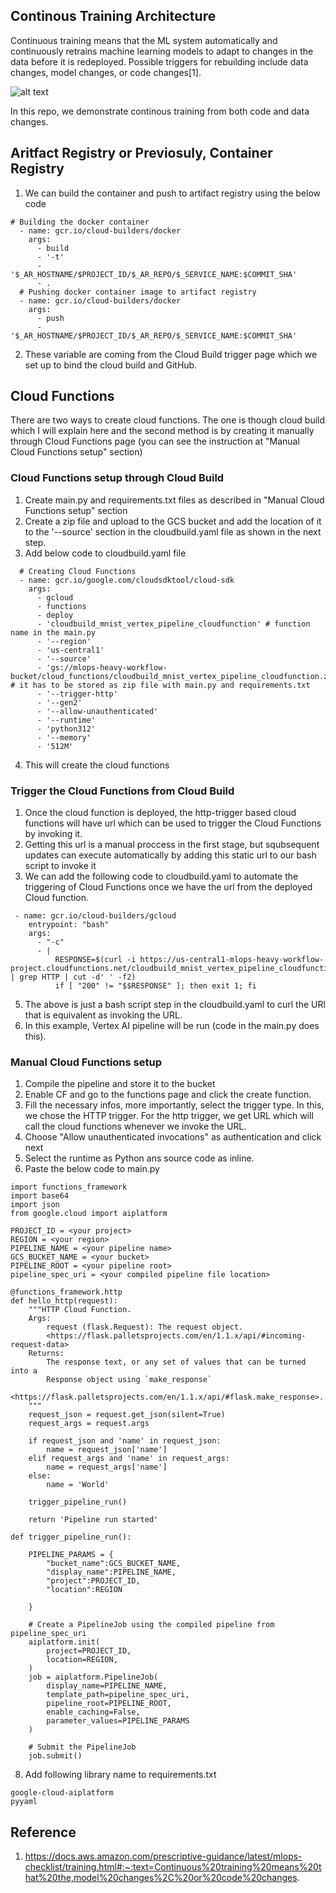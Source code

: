 ## Continous Training Architecture
Continuous training means that the ML system automatically and continuously retrains machine learning models to adapt to changes in the data before it is redeployed. Possible triggers for rebuilding include data changes, model changes, or code changes[1].

![alt text](images/architecture.png)


In this repo, we demonstrate continous training from both code and data changes.

## Aritfact Registry or Previosuly, Container Registry
1. We can build the container and push to artifact registry using the below code
```
# Building the docker container
  - name: gcr.io/cloud-builders/docker
    args:
      - build
      - '-t'
      - '$_AR_HOSTNAME/$PROJECT_ID/$_AR_REPO/$_SERVICE_NAME:$COMMIT_SHA'
      - .
  # Pushing docker container image to artifact registry
  - name: gcr.io/cloud-builders/docker
    args:
      - push
      - '$_AR_HOSTNAME/$PROJECT_ID/$_AR_REPO/$_SERVICE_NAME:$COMMIT_SHA'

```
2. These variable are coming from the Cloud Build trigger page which we set up to bind the cloud build and GitHub. 


## Cloud Functions
There are two ways to create cloud functions. The one is though cloud build which I will explain here and the second method is by creating it manually through Cloud Functions page (you can see the instruction at "Manual Cloud Functions setup" section)

### Cloud Functions setup through Cloud Build
1. Create main.py and requirements.txt files as described in "Manual Cloud Functions setup" section
2. Create a zip file and upload to the GCS bucket and add the location of it to the '--source' section in the cloudbuild.yaml file as shown in the next step.
3. Add below code to cloudbuild.yaml file
```
  # Creating Cloud Functions
  - name: gcr.io/google.com/cloudsdktool/cloud-sdk
    args:
      - gcloud
      - functions
      - deploy
      - 'cloudbuild_mnist_vertex_pipeline_cloudfunction' # function name in the main.py
      - '--region'
      - 'us-central1'
      - '--source'
      - 'gs://mlops-heavy-workflow-bucket/cloud_functions/cloudbuild_mnist_vertex_pipeline_cloudfunction.zip' # it has to be stored as zip file with main.py and requirements.txt
      - '--trigger-http'
      - '--gen2'
      - '--allow-unauthenticated'
      - '--runtime'
      - 'python312'
      - '--memory'
      - '512M'
```
4. This will create the cloud functions

### Trigger the Cloud Functions from Cloud Build
1. Once the cloud function is deployed, the http-trigger based cloud functions will have url which can be used to trigger the Cloud Functions by invoking it.
2. Getting this url is a manual proccess in the first stage, but squbsequent updates can execute automatically by adding this static url to our bash script to invoke it
3. We can add the following code to cloudbuild.yaml to automate the triggering of Cloud Functions once we have the url from the deployed Cloud function.
```
 - name: gcr.io/cloud-builders/gcloud
    entrypoint: "bash"
    args:
      - "-c"
      - |
          RESPONSE=$(curl -i https://us-central1-mlops-heavy-workflow-project.cloudfunctions.net/cloudbuild_mnist_vertex_pipeline_cloudfunction | grep HTTP | cut -d' ' -f2)
          if [ "200" != "$$RESPONSE" ]; then exit 1; fi
```
5.  The above is just a bash script step in the cloudbuild.yaml to curl the URl that is equivalent as invoking the URL.
6.  In this example, Vertex AI pipeline will be run (code in the main.py does this).
   

### Manual Cloud Functions setup
1. Compile the pipeline and store it to the bucket
2. Enable CF and go to the functions page and click the create function.
3. Fill the necessary infos, more importantly, select the trigger type. In this, we chose the HTTP trigger. For the http trigger, we get URL which will call the cloud functions whenever we invoke the URL.
4. Choose "Allow unauthenticated invocations" as authentication and click next
5. Select the runtime as Python ans source code as inline.
6. Paste the below code to main.py
```
import functions_framework
import base64
import json
from google.cloud import aiplatform

PROJECT_ID = <your project>                   
REGION = <your region>           
PIPELINE_NAME = <your pipeline name>
GCS_BUCKET_NAME = <your bucket>
PIPELINE_ROOT = <your pipeline root>
pipeline_spec_uri = <your compiled pipeline file location>

@functions_framework.http
def hello_http(request):
    """HTTP Cloud Function.
    Args:
        request (flask.Request): The request object.
        <https://flask.palletsprojects.com/en/1.1.x/api/#incoming-request-data>
    Returns:
        The response text, or any set of values that can be turned into a
        Response object using `make_response`
        <https://flask.palletsprojects.com/en/1.1.x/api/#flask.make_response>.
    """
    request_json = request.get_json(silent=True)
    request_args = request.args

    if request_json and 'name' in request_json:
        name = request_json['name']
    elif request_args and 'name' in request_args:
        name = request_args['name']
    else:
        name = 'World'

    trigger_pipeline_run()
    
    return 'Pipeline run started'

def trigger_pipeline_run():

    PIPELINE_PARAMS = {
        "bucket_name":GCS_BUCKET_NAME,
        "display_name":PIPELINE_NAME,
        "project":PROJECT_ID,
        "location":REGION
    
    }

    # Create a PipelineJob using the compiled pipeline from pipeline_spec_uri
    aiplatform.init(
        project=PROJECT_ID,
        location=REGION,
    )
    job = aiplatform.PipelineJob(
        display_name=PIPELINE_NAME,
        template_path=pipeline_spec_uri,
        pipeline_root=PIPELINE_ROOT,
        enable_caching=False,
        parameter_values=PIPELINE_PARAMS
    )

    # Submit the PipelineJob
    job.submit()

```
8. Add following library name to requirements.txt
```
google-cloud-aiplatform
pyyaml
```

## Reference
1. https://docs.aws.amazon.com/prescriptive-guidance/latest/mlops-checklist/training.html#:~:text=Continuous%20training%20means%20that%20the,model%20changes%2C%20or%20code%20changes.

